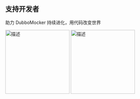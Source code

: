 ## 支持开发者
助力 DubboMocker 持续进化，用代码改变世界

<img src="https://github.com/user-attachments/assets/fac5bba8-85f9-4609-a9f8-ebd22c3984f5" alt="描述" width="200px" />
<img src="https://github.com/user-attachments/assets/93c8e4ee-e483-4563-9cc8-c56ce2a170b6" alt="描述" width="200px" />
